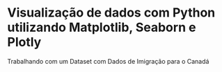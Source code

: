 # Visualização de dados com Python utilizando Matplotlib, Seaborn e Plotly

Trabalhando com um Dataset com Dados de Imigração para o Canadá

